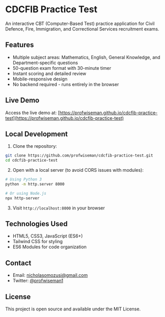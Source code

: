 # CDCFIB Practice Test

An interactive CBT (Computer-Based Test) practice application for Civil Defence, Fire, Immigration, and Correctional Services recruitment exams.

## Features

- Multiple subject areas: Mathematics, English, General Knowledge, and Department-specific questions
- 50-question exam format with 30-minute timer
- Instant scoring and detailed review
- Mobile-responsive design
- No backend required - runs entirely in the browser

## Live Demo

Access the live demo at: [https://profwiseman.github.io/cdcfib-practice-test](https://profwiseman.github.io/cdcfib-practice-test)

## Local Development

1. Clone the repository:
```bash
git clone https://github.com/profwiseman/cdcfib-practice-test.git
cd cdcfib-practice-test
```

2. Open with a local server (to avoid CORS issues with modules):
```bash
# Using Python 3
python -m http.server 8000

# Or using Node.js
npx http-server
```

3. Visit `http://localhost:8000` in your browser

## Technologies Used

- HTML5, CSS3, JavaScript (ES6+)
- Tailwind CSS for styling
- ES6 Modules for code organization

## Contact

- Email: nicholasomozusi@gmail.com
- Twitter: [@profwiseman1](https://x.com/a@profwiseman1)

## License

This project is open source and available under the MIT License.